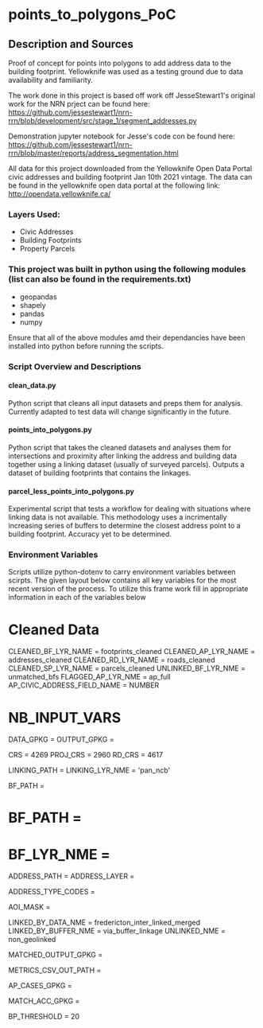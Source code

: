 # points_to_polygons_PoC

## Description and Sources
Proof of concept for points into polygons to add address data to the building footprint. Yellowknife was used as a testing ground due to data availability and familiarity. 

The work done in this project is based off work off JesseStewart1's original work for the NRN prject can be found here: https://github.com/jessestewart1/nrn-rrn/blob/development/src/stage_1/segment_addresses.py 

Demonstration jupyter notebook for Jesse's code con be found here: https://github.com/jessestewart1/nrn-rrn/blob/master/reports/address_segmentation.html

All data for this project downloaded from the Yellowknife Open Data Portal civic addresses and building footprint Jan 10th 2021 vintage. The data can be found in the yellowknife open data portal at the following link:
http://opendata.yellowknife.ca/

### Layers Used:
- Civic Addresses
- Building Footprints
- Property Parcels

### This project was built in python using the following modules (list can also be found in the requirements.txt)
- geopandas
- shapely
- pandas
- numpy

Ensure that all of the above modules amd their dependancies have been installed into python before running the scripts.

### Script Overview and Descriptions

#### clean_data.py

Python script that cleans all input datasets and preps them for analysis. Currently adapted to test data will change significantly in the future. 

#### points_into_polygons.py
Python script that takes the cleaned datasets and analyses them for intersections and proximity after linking the address and building data together using a linking dataset (usually of surveyed parcels). Outputs a dataset of building footprints that contains the linkages.

#### parcel_less_points_into_polygons.py

Experimental script that tests a workflow for dealing with situations where linking data is not available. This methodology uses a incrimentally increasing series of buffers to determine the closest address point to a building footprint. Accuracy yet to be determined.


### Environment Variables

Scripts utilize python-dotenv to carry environment variables between scirpts. The given layout below contains all key variables for the most recent version of the process. To
utilize this frame work fill in appropriate information in each of the variables below 


# Cleaned Data
CLEANED_BF_LYR_NAME = footprints_cleaned
CLEANED_AP_LYR_NAME = addresses_cleaned
CLEANED_RD_LYR_NAME = roads_cleaned
CLEANED_SP_LYR_NAME = parcels_cleaned
UNLINKED_BF_LYR_NME = unmatched_bfs
FLAGGED_AP_LYR_NME = ap_full
AP_CIVIC_ADDRESS_FIELD_NAME = NUMBER

# NB_INPUT_VARS
DATA_GPKG = 
OUTPUT_GPKG = 

CRS = 4269
PROJ_CRS = 2960
RD_CRS = 4617

LINKING_PATH = 
LINKING_LYR_NME = 'pan_ncb'

BF_PATH = 
# BF_PATH = 
# BF_LYR_NME = 

ADDRESS_PATH = 
ADDRESS_LAYER = 

ADDRESS_TYPE_CODES = 

AOI_MASK = 

LINKED_BY_DATA_NME = fredericton_inter_linked_merged
LINKED_BY_BUFFER_NME = via_buffer_linkage
UNLINKED_NME = non_geolinked

MATCHED_OUTPUT_GPKG = 

METRICS_CSV_OUT_PATH = 

AP_CASES_GPKG = 

MATCH_ACC_GPKG = 

BP_THRESHOLD = 20

